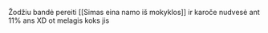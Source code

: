 Žodžiu bandė pereiti [[Simas eina namo iš mokyklos]] ir karoče nudvesė ant 11% ans XD ot melagis koks jis